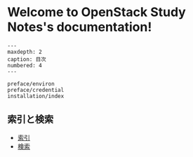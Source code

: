 # Welcome to OpenStack Study Notes's documentation!

```{toctree}
---
maxdepth: 2
caption: 目次
numbered: 4
---

preface/environ
preface/credential
installation/index
```

## 索引と検索

- [索引](genindex)
- [検索](search)
